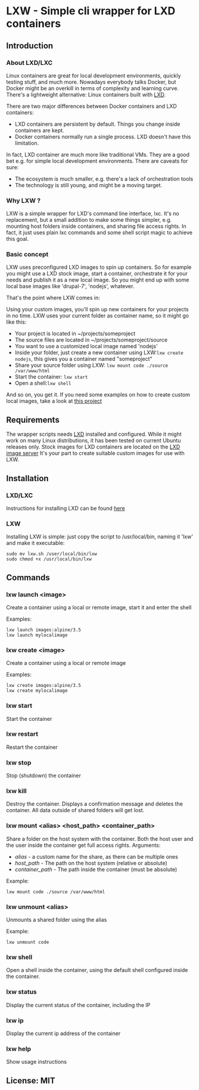 # LXW - Simple cli wrapper for LXD containers

## Introduction

### About LXD/LXC
Linux containers are great for local development environments, quickly testing stuff, and much more.
Nowadays everybody talks Docker, but Docker might be an overkill in terms of complexity and learning curve.
There's a lightweight alternative: Linux containers built with [LXD](https://linuxcontainers.org/lxd).

There are two major differences between Docker containers and LXD containers:

* LXD containers are persistent by default. Things you change inside containers are kept.
* Docker containers normally run a single process. LXD doesn't have this limitation.

In fact, LXD container are much more like traditional VMs. They are a good bet e.g. for simple
local development environments. There are caveats for sure:

* The ecosystem is much smaller, e.g. there's a lack of orchestration tools
* The technology is still young, and might be a moving target. 

### Why LXW ?
LXW is a simple wrapper for LXD's command line interface, lxc. It's no replacement, but a small addition
to make some things simpler, e.g. mounting host folders inside containers, and sharing file access rights.
In fact, it just uses plain lxc commands and some shell script magic to achieve this goal.

### Basic concept
LXW uses preconfigured LXD images to spin up containers. So for example you might use a LXD stock image,
start a container, orchestrate it for your needs and publish it as a new local image. So you might end up
with some local base images like 'drupal-7', 'nodejs', whatever.

That's the point where LXW comes in:

Using your custom images, you'll spin up new containers for your projects in no time. LXW uses your current
folder as container name, so it might go like this:

* Your project is located in ~/projects/someproject
* The source files are located in ~/projects/someproject/source
* You want to use a customized local image named 'nodejs' 
* Inside your folder, just create a new container using LXW:`lxw create nodejs`, this
gives you a container named "someproject"
* Share your source folder using LXW: `lxw mount code ./source /var/www/html`
* Start the container: `lxw start`
* Open a shell:`lxw shell`

And so on, you get it. If you need some examples on how to create custom local images, take a look at [this project](https://github.com/drubb/lxd-images) 

## Requirements
The wrapper scripts needs [LXD](https://linuxcontainers.org/lxd) installed and configured.
While it might work on many Linux distributions, it has been tested on current Ubuntu releases only.
Stock images for LXD containers are located on the [LXD image server](https://us.images.linuxcontainers.org/)
It's your part to create suitable custom images for use with LXW.

## Installation

### LXD/LXC
Instructions for installing LXD can be found [here](https://linuxcontainers.org/lxd/getting-started-cli/)

### LXW
Installing LXW is simple: just copy the script to /usr/local/bin, naming it 'lxw' and make it executable:

```
sudo mv lxw.sh /user/local/bin/lxw
sudo chmod +x /usr/local/bin/lxw
```

## Commands

### lxw launch \<image>
Create a container using a local or remote image, start it and enter the shell

Examples:

```
lxw launch images:alpine/3.5
lxw launch mylocalimage
```

### lxw create \<image>
Create a container using a local or remote image

Examples:

```
lxw create images:alpine/3.5
lxw create mylocalimage
```

### lxw start
Start the container

### lxw restart
Restart the container

### lxw stop
Stop (shutdown) the container

### lxw kill
Destroy the container. Displays a confirmation message and deletes the container. All data outside of shared folders will get lost.  

### lxw mount \<alias> \<host_path> \<container_path>
Share a folder on the host system with the container. Both the host user and the user inside the container get full access rights. Arguments:

* *alias* - a custom name for the share, as there can be multiple ones
* *host_path* - The path on the host system (relative or absolute)
* *container_path* - The path inside the container (must be absolute)

Example:

```
lxw mount code ./source /var/www/html
```

### lxw unmount \<alias>

Unmounts a shared folder using the alias

Example:

```
lxw unmount code
```

### lxw shell
Open a shell inside the container, using the default shell configured inside the container.

### lxw status
Display the current status of the container, including the IP

### lxw ip
Display the current ip address of the container

### lxw help
Show usage instructions

## License: MIT
